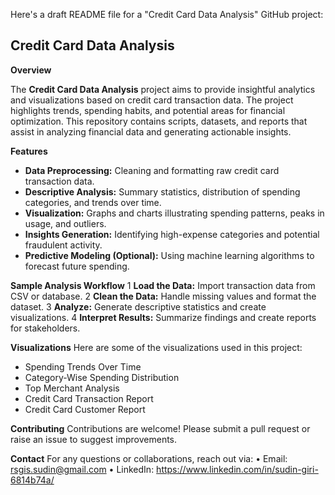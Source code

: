 
Here's a draft README file for a "Credit Card Data Analysis" GitHub project:

## Credit Card Data Analysis

**Overview**

The **Credit Card Data Analysis** project aims to provide insightful analytics and visualizations based on credit card transaction data. The project highlights trends, spending habits, and potential areas for financial optimization. This repository contains scripts, datasets, and reports that assist in analyzing financial data and generating actionable insights.

**Features**
* **Data Preprocessing:** Cleaning and formatting raw credit card transaction data.
* **Descriptive Analysis:** Summary statistics, distribution of spending categories, and trends over time.
* **Visualization:** Graphs and charts illustrating spending patterns, peaks in usage, and outliers.
* **Insights Generation:** Identifying high-expense categories and potential fraudulent activity.
* **Predictive Modeling (Optional):** Using machine learning algorithms to forecast future spending.

**Sample Analysis Workflow**
1 **Load the Data:** Import transaction data from CSV or database.
2 **Clean the Data:** Handle missing values and format the dataset.
3 **Analyze:** Generate descriptive statistics and create visualizations.
4 **Interpret Results:** Summarize findings and create reports for stakeholders.

**Visualizations**
Here are some of the visualizations used in this project:

* Spending Trends Over Time
* Category-Wise Spending Distribution
* Top Merchant Analysis
* Credit Card Transaction Report
* Credit Card Customer Report

**Contributing**
Contributions are welcome! Please submit a pull request or raise an issue to suggest improvements.

**Contact**
For any questions or collaborations, reach out via:
•	Email: rsgis.sudin@gmail.com
•	LinkedIn: https://www.linkedin.com/in/sudin-giri-6814b74a/

